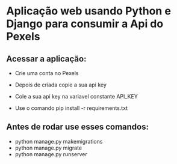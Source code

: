 # Aplicação web usando Python e Django para consumir a Api do Pexels

## Acessar a aplicação:

- Crie uma conta no Pexels

- Depois de criada copie a sua api key

- Cole a sua api key na variavel constante API_KEY 

- Use o comando pip install -r requirements.txt

## Antes de rodar use esses comandos: 
- python manage.py makemigrations
- python manage.py migrate
- python manage.py runserver
